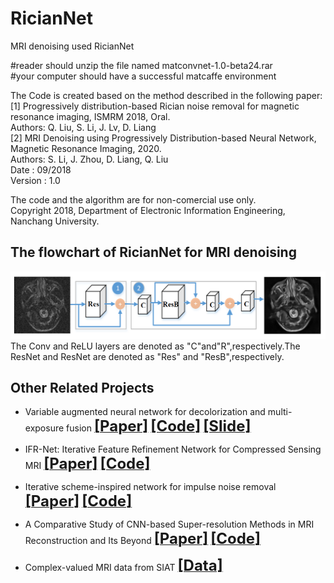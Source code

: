 # RicianNet
MRI denoising used RicianNet

#reader should unzip the file named matconvnet-1.0-beta24.rar  
#your computer should have a successful matcaffe environment

The Code is created based on the method described in the following paper:   
[1] Progressively distribution-based Rician noise removal for magnetic resonance imaging, ISMRM 2018, Oral.     
Authors: Q. Liu, S. Li, J. Lv, D. Liang   
[2] MRI Denoising using Progressively Distribution-based Neural Network, Magnetic Resonance Imaging, 2020.   
Authors: S. Li, J. Zhou, D. Liang, Q. Liu  
Date : 09/2018   
Version : 1.0   

The code and the algorithm are for non-comercial use only.   
Copyright 2018, Department of Electronic Information Engineering, Nanchang University.   




## The flowchart of RicianNet for MRI denoising
![repeat-MDAEP](https://github.com/yqx7150/RicianNet/blob/master/result/The%20schematic%20flowchart%20of%20RicianNet%20model.png)
The Conv and ReLU layers are denoted as "C"and"R",respectively.The ResNet and ResNet are denoted as "Res" and "ResB",respectively.




## Other Related Projects
  * Variable augmented neural network for decolorization and multi-exposure fusion [<font size=5>**[Paper]**</font>](https://www.sciencedirect.com/science/article/abs/pii/S1566253517305298)   [<font size=5>**[Code]**</font>](https://github.com/yqx7150/DecolorNet_FusionNet_code)   [<font size=5>**[Slide]**</font>](https://github.com/yqx7150/EDAEPRec/tree/master/Slide)
  
  * IFR-Net: Iterative Feature Refinement Network for Compressed Sensing MRI [<font size=5>**[Paper]**</font>](https://ieeexplore.ieee.org/document/8918016)   [<font size=5>**[Code]**</font>](https://github.com/yqx7150/IFR-Net-Code)
    
  * Iterative scheme-inspired network for impulse noise removal [<font size=5>**[Paper]**</font>](https://link.springer.com/article/10.1007/s10044-018-0762-8)   [<font size=5>**[Code]**</font>](https://github.com/yqx7150/IIN-Code)

  * A Comparative Study of CNN-based Super-resolution Methods in MRI Reconstruction and Its Beyond [<font size=5>**[Paper]**</font>](https://sciencedirect.xilesou.top/science/article/abs/pii/S0923596519302358)   [<font size=5>**[Code]**</font>](https://github.com/yqx7150/DCCN)

  * Complex-valued MRI data from SIAT   [<font size=5>**[Data]**</font>](https://github.com/yqx7150/EDAEPRec/tree/master/test_data_31)

